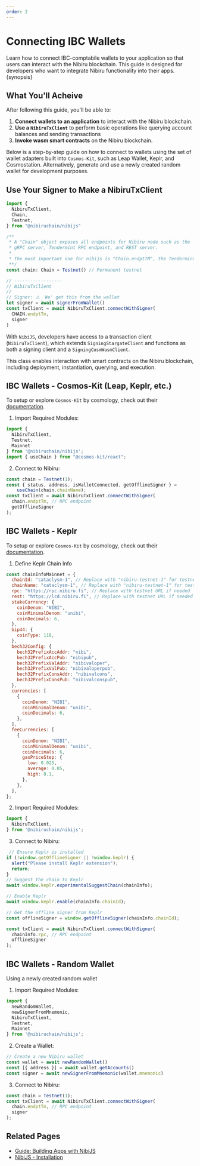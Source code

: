```yaml
---
order: 2
---
```


# Connecting IBC Wallets

Learn how to connect IBC-comptabile wallets to your application  so that users
can interact with the Nibiru blockchain. This guide is designed for developers
who want to integrate Nibiru functionality into their apps. {synopsis}

## What You'll Acheive

After following this guide, you'll be able to: 

1. **Connect wallets to an application** to interact with the Nibiru
   blockchain.
2. **Use a `NibiruTxClient`** to perform basic operations like querying account balances and sending transactions 
3. **Invoke wasm smart contracts** on the Nibiru blockchain.

Below is a step-by-step guide on how to connect to wallets using the set of
wallet adapters built into `Cosmos-Kit`, such as Leap Wallet, Keplr, and
Cosmostation. Alternatively, generate and use a newly created random wallet for
development purposes.

## Use Your Signer to Make a NibiruTxClient

```js
import {
  NibiruTxClient,
  Chain,
  Testnet,
} from "@nibiruchain/nibijs"

/**
 * A "Chain" object exposes all endpoints for Nibiru node such as the
 * gRPC server, Tendermint RPC endpoint, and REST server.
 *
 * The most important one for nibijs is "Chain.endptTM", the Tendermint RPC.
 **/
const chain: Chain = Testnet() // Permanent testnet

// ------------------
// NibiruTxClient
// 
// Signer: ⚠️  We' get this from the wallet
let signer = await signerFromWallet() 
const txClient = await NibiruTxClient.connectWithSigner(
  CHAIN.endptTm,
  signer
)
```

With `NibiJS`, developers have access to a transaction client (`NibiruTxClient`),
which extends `SigningStargateClient` and functions as both a signing client and
a `SigningCosmWasmClient`. 

This class enables interaction with smart contracts on the Nibiru blockchain,
including deployment, instantiation, querying, and execution.

## IBC Wallets - Cosmos-Kit (Leap, Keplr, etc.)

To setup or explore `Cosmos-Kit` by cosmology, check out their [documentation](https://docs.cosmology.zone/cosmos-kit).

1. Import Required Modules:

```javascript
import {  
  NibiruTxClient, 
  Testnet, 
  Mainnet 
} from '@nibiruchain/nibijs';
import { useChain } from "@cosmos-kit/react";
```

2. Connect to Nibiru:

```javascript
const chain = Testnet(1);
const { status, address, isWalletConnected, getOfflineSigner } =
    useChain(chain.chainName);
const txClient = await NibiruTxClient.connectWithSigner(
  chain.endptTm, // RPC endpoint
  getOfflineSigner
);
```

## IBC Wallets - Keplr

To setup or explore `Cosmos-Kit` by cosmology, check out their [documentation](https://docs.cosmology.zone/cosmos-kit).

1. Define Keplr Chain Info

```javascript
const chainInfoMainnet = {
  chainId: "cataclysm-1", // Replace with "nibiru-testnet-1" for testnet
  chainName: "cataclysm-1", // Replace with "nibiru-testnet-1" for testnet
  rpc: "https://rpc.nibiru.fi", // Replace with testnet URL if needed
  rest: "https://lcd.nibiru.fi", // Replace with testnet URL if needed
  stakeCurrency: {
    coinDenom: "NIBI",
    coinMinimalDenom: "unibi",
    coinDecimals: 6,
  },
  bip44: {
    coinType: 118,
  },
  bech32Config: {
    bech32PrefixAccAddr: "nibi",
    bech32PrefixAccPub: "nibipub",
    bech32PrefixValAddr: "nibivaloper",
    bech32PrefixValPub: "nibivaloperpub",
    bech32PrefixConsAddr: "nibivalcons",
    bech32PrefixConsPub: "nibivalconspub",
  },
  currencies: [
    {
      coinDenom: "NIBI",
      coinMinimalDenom: "unibi",
      coinDecimals: 6,
    },
  ],
  feeCurrencies: [
    {
      coinDenom: "NIBI",
      coinMinimalDenom: "unibi",
      coinDecimals: 6,
      gasPriceStep: {
        low: 0.025,
        average: 0.05,
        high: 0.1,
      },
    },
  ],
};
```

2. Import Required Modules:

```javascript
import {  
  NibiruTxClient, 
} from '@nibiruchain/nibijs';
```

3. Connect to Nibiru:

```javascript
 // Ensure Keplr is installed
if (!window.getOfflineSigner || !window.keplr) {
  alert("Please install Keplr extension");
  return;
}
// Suggest the chain to Keplr
await window.keplr.experimentalSuggestChain(chainInfo);

// Enable Keplr
await window.keplr.enable(chainInfo.chainId);

// Get the offline signer from Keplr
const offlineSigner = window.getOfflineSigner(chainInfo.chainId);

const txClient = await NibiruTxClient.connectWithSigner(
  chainInfo.rpc, // RPC endpoint
  offlineSigner
);
```

## IBC Wallets - Random Wallet

Using a newly created random wallet

1. Import Required Modules:

```javascript
import { 
  newRandomWallet, 
  newSignerFromMnemonic, 
  NibiruTxClient, 
  Testnet, 
  Mainnet 
} from '@nibiruchain/nibijs';
```

2. Create a Wallet:

```javascript
// Create a new Nibiru wallet
const wallet = await newRandomWallet()
const [{ address }] = await wallet.getAccounts()
const signer = await newSignerFromMnemonic(wallet.mnemonic)
```

3. Connect to Nibiru:

```javascript
const chain = Testnet(1);
const txClient = await NibiruTxClient.connectWithSigner(
  chain.endptTm, // RPC endpoint
  signer
);
```

## Related Pages

- [Guide: Building Apps with NibiJS](./README.md)
- [NibiJS - Installation](./install.md)
